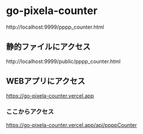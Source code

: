 # go-pixela-counter


http://localhost:9999/pppp_counter.html

## 静的ファイルにアクセス

http://localhost:9999/public/pppp_counter.html

## WEBアプリにアクセス

https://go-pixela-counter.vercel.app

### ここからアクセス

https://go-pixela-counter.vercel.app/api/ppppCounter